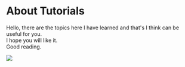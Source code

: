 # About Tutorials
Hello, there are the topics here I have learned and that's I think can be useful for you. <br />
I hope you will like it. <br />
Good reading.<br />



![](https://github.com/Your_Repository_Name/https://media.giphy.com/media/dpSrm4cwUmCeQ/giphy.gif)
